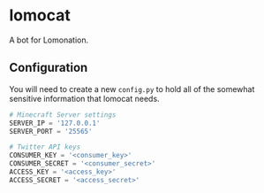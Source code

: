 lomocat
=======

A bot for Lomonation.

Configuration
--------

You will need to create a new `config.py` to hold all of the somewhat sensitive information that lomocat needs.

```python
# Minecraft Server settings
SERVER_IP = '127.0.0.1'
SERVER_PORT = '25565'

# Twitter API keys
CONSUMER_KEY = '<consumer_key>'
CONSUMER_SECRET = '<consumer_secret>'
ACCESS_KEY = '<access_key>'
ACCESS_SECRET = '<access_secret>'
```